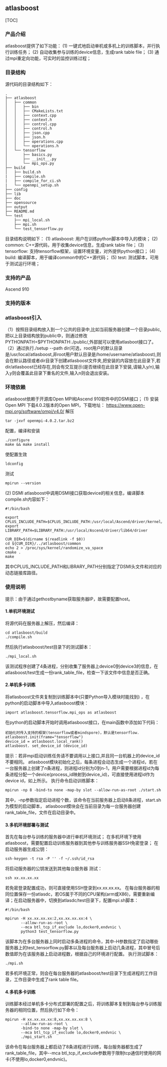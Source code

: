 ## atlasboost
[TOC]
### 产品介绍
atlasboost提供了如下功能：
(1) 一键式地启动单机或多机上的训练脚本，并行执行训练任务；
(2) 自动收集参与训练的device信息，生成rank table file；
(3) 通过mpi重定向功能，可实时的监控训练过程；

### 目录结构
源代码的目录结构如下：
```
.
├── atlasboost
│   ├── common
│   │   ├── bin
│   │   ├── CMakeLists.txt
│   │   ├── context.cpp
│   │   ├── context.h
│   │   ├── control.cpp
│   │   ├── control.h
│   │   ├── json.cpp
│   │   ├── json.h
│   │   ├── operations.cpp
│   │   └── operations.h
│   └── tensorflow
│       ├── basics.py
│       ├── __init__.py
│       └── mpi_ops.py
├── build
│   ├── build.sh
|   ├── compile.sh
|   ├── compile_for_ci.sh
|   └── openmpi_setup.sh
├── config
├── lib
├── doc
├── opensource
├── output
├── README.md
└── test
    ├── mpi_local.sh
    ├── mpi.sh
    └── test_tensorflow.py
```
目录结构说明如下：
(1) atlasboost: 用户在训练python脚本中导入的模块；
(2) common: C++源代码，用于收集device信息，生成rank table file；
(3) tensorflow: 支持tensorflow框架，设置环境变量，对外提供python接口；
(4) build: 编译脚本，用于编译common中的C++源代码；
(5) test: 测试脚本，可用于测试运行环境；
### 支持的产品
Ascend 910
### 支持的版本

### atlasboost引入
（1）按照目录结构放入到一个公共的目录中,比如当前服务器创建一个目录public,把以上目录结构放到public中，则通过修改PYTHONPATH=$PYTHONPATH:./public/,外部就可以使用atlasboot接口了。
（2）通过执行./setup --path dir(可选，root用户的默认目录是/usr/local/atlasboost,非root用户默认目录是/home/username/atlasboost),则会在默认路径或者dir目录下创建atlasboost文件夹,把安装的内容放在此目录下,若dir/atlasboost已经存在,则会有交互提示(是否继续在此目录下安装,请输入y/n),输入y则会覆盖此目录下重名的文件,输入n则会退出安装。

### 环境依赖
atlasboost依赖于开源库Open MPI和Ascend 910软件中的DSMI接口；
(1) 安装Open MPI
下载4.0.2版本的Open MPI，下载地址：
https://www.open-mpi.org/software/ompi/v4.0/
解压
```
tar -jxvf openmpi-4.0.2.tar.bz2
```
配置，编译和安装
```
./configure
make && make install
```
使配置生效
```
ldconfig
```
测试
```
mpirun --version
```
(2) DSMI
atlasboost中调用DSMI接口获取device的相关信息，编译脚本compile.sh内容如下：
```
#!/bin/bash

export CPLUS_INCLUDE_PATH=$CPLUS_INCLUDE_PATH:/usr/local/Ascend/driver/kernel/inc/driver
export LIBRARY_PATH=$LIBRARY_PATH:/usr/local/Ascend/driver/lib64/driver

CUR_DIR=$(dirname $(readlink -f $0))
cd ${CUR_DIR}/../atlasboost/common
echo 2 > /proc/sys/kernel/randomize_va_space
cmake .
make
```
其中CPLUS_INCLUDE_PATH和LIBRARY_PATH分别指定了DSMI头文件和对应的动态链接库路径。
### 使用说明
提示：由于通过gethostbyname获取服务器IP，故需要配置host。
#### 1.单机环境测试
将源代码在服务器上解压，然后编译：
```
cd atlasboost/build
./compile.sh
```
然后执行atlasboost/test目录下的测试脚本：
```
./mpi_local.sh
```
该测试程序创建了4条进程，分别收集了服务器上device0到device3的信息，在atlasboost/test生成一份rank_table_file，检查一下该文件中信息是否正确。
#### 2.单机多卡训练
将atlasboost文件夹复制到训练脚本中(只要Python导入模块时能找到) ，在python的启动脚本中导入atlasboost模块：
```
import atlasboost.tensorflow.mpi_ops as atlasboost
```
在python的启动脚本开始时调用atlasboost接口，在main函数中添加如下代码：
```
初始化时传入支持的框架(tensorflow或者mindspore)，默认是tensorflow.
atlasboost.init(frame="tensorflow") 
device_id = atlasboost.local_rank()
atlasboost. set_device_id (device_id)
```
提示：若非mpi启动训练任务请不要调用以上接口,并且同一台机器上的device_id不要相同。
atlasboost模块初始化之后，每条进程会动态生成一个进程id，若在一台服务器上创建了n条进程，则进程id分别为0到n-1，用户需要根据进程id为每条进程分配一个device(process_id映射到device_id)，可直接使用进程id作为device id，如上所示。
执行命令启动训练脚本：
```
mpirun -np 8 -bind-to none -map-by slot --allow-run-as-root ./start.sh
```
其中，-np参数指定启动进程个数，该命令在当前服务器上启动8条进程，start.sh为模型的启动脚本， atlasboost模块会在当前目录为每一台服务器创建rank_table_file，文件在启动目录中。
#### 3.多机环境部署与测试
首先在每台参与训练的服务器中进行单机环境测试；
在多机环境下使用atlasboost，需要配置启动训练服务器到其他参与训练服务器SSH免密登录；
在启动服务器生成公钥：
```
ssh-keygen -t rsa -P '' -f ~/.ssh/id_rsa
```
将启动服务器的公钥发送到其他每台服务器
测试：
```
ssh xx.xx.xx.xx
```
若免密登录配置成功，则可直接使用SSH登录到xx.xx.xx.xx。
在每台服务器的相同位置保存一份atlasdc，若OS属于不同的CPU架构(arm或X86)，需要重新编译；在启动服务器中，切换到atlasdc/test目录下，配置mpi.sh脚本：
```
#!/bin/bash

mpirun -H xx.xx.xx.xx:2,xx.xx.xx.xx:4 \
       --allow-run-as-root \
       --mca btl_tcp_if_exclude lo,docker0,endvnic \
       python3 test_tensorflow.py
```
该脚本为在多台服务器上同时启动多条进程的命令，其中-H参数指定了启动哪些服务器上的test_tensorflow.py脚本以及每台服务器上启动几条进程，其中冒号后数值即为在该服务器上启动进程数，根据自己的环境进行配置。
执行测试脚本：
```
./mpi.sh
```
若多机环境正常，则会在每台服务器的atlasboost/test目录下生成进程的工作目录，工作目录中生成了rank table file。
#### 4.多机多卡训练
训练脚本经过单机多卡分布式部署的配置之后，将训练脚本复制到每台参与训练服务器的相同位置，然后执行如下命令：
```
mpirun -H xx.xx.xx.xx:8,xx.xx.xx.xx:8 \
       --allow-run-as-root \
       -bind-to none -map-by slot \
       --mca btl_tcp_if_exclude lo,docker0,endvnic \
       ./mpi_start.sh
```
该命令在每台服务器上都启动了8条进程进行训练，每台服务器都生成了rank_table_file，其中--mca btl_tcp_if_exclude参数用于限制tcp通信时使用的网卡(不使用lo,docker0,endvnic)。

